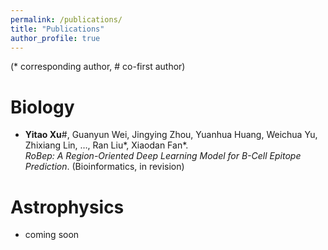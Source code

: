 ```yaml
---
permalink: /publications/
title: "Publications"
author_profile: true
---
```


(* corresponding author, # co-first author)

Biology
=======
- **Yitao Xu**#, Guanyun Wei, Jingying Zhou, Yuanhua Huang, Weichua Yu, Zhixiang Lin, …, Ran Liu*, Xiaodan Fan*.  
  *RoBep: A Region-Oriented Deep Learning Model for B-Cell Epitope Prediction*. (Bioinformatics, in revision)

Astrophysics
============
- coming soon



